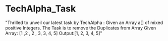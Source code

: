 # TechAlpha_Task
"Thrilled to unveil our latest task by TechAlpha :  Given an Array a[] of mixed positive Integers. The Task is to remove the Duplicates from Array  Given Array: [1 ,2 , 2 , 3, 3, 4, 5] Output:[1, 2, 3, 4, 5]"
